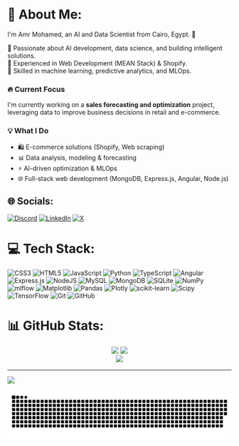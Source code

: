# 💫 About Me:
I'm Amr Mohamed, an AI and Data Scientist from Cairo, Egypt. 🚀  

🔹 Passionate about AI development, data science, and building intelligent solutions.  
🔹 Experienced in Web Development (MEAN Stack) & Shopify.  
🔹 Skilled in machine learning, predictive analytics, and MLOps.  

### 🔥 Current Focus  
I'm currently working on a **sales forecasting and optimization** project, leveraging data to improve business decisions in retail and e-commerce.  

### 💡 What I Do  
- 🛍️ E-commerce solutions (Shopify, Web scraping)  
- 📊 Data analysis, modeling & forecasting  
- ⚡ AI-driven optimization & MLOps  
- 🌐 Full-stack web development (MongoDB, Express.js, Angular, Node.js) <br>


## 🌐 Socials:
[![Discord](https://img.shields.io/badge/Discord-%237289DA.svg?logo=discord&logoColor=white)](https://discord.gg/c8xV33tYuw) [![LinkedIn](https://img.shields.io/badge/LinkedIn-%230077B5.svg?logo=linkedin&logoColor=white)](https://linkedin.com/in/amrrmuhamed/) [![X](https://img.shields.io/badge/X-black.svg?logo=X&logoColor=white)](https://x.com/amrmuhamedd_) 

# 💻 Tech Stack:
![CSS3](https://img.shields.io/badge/css3-%231572B6.svg?style=for-the-badge&logo=css3&logoColor=white) ![HTML5](https://img.shields.io/badge/html5-%23E34F26.svg?style=for-the-badge&logo=html5&logoColor=white) ![JavaScript](https://img.shields.io/badge/javascript-%23323330.svg?style=for-the-badge&logo=javascript&logoColor=%23F7DF1E) ![Python](https://img.shields.io/badge/python-3670A0?style=for-the-badge&logo=python&logoColor=ffdd54) ![TypeScript](https://img.shields.io/badge/typescript-%23007ACC.svg?style=for-the-badge&logo=typescript&logoColor=white) ![Angular](https://img.shields.io/badge/angular-%23DD0031.svg?style=for-the-badge&logo=angular&logoColor=white) ![Express.js](https://img.shields.io/badge/express.js-%23404d59.svg?style=for-the-badge&logo=express&logoColor=%2361DAFB) ![NodeJS](https://img.shields.io/badge/node.js-6DA55F?style=for-the-badge&logo=node.js&logoColor=white) ![MySQL](https://img.shields.io/badge/mysql-4479A1.svg?style=for-the-badge&logo=mysql&logoColor=white) ![MongoDB](https://img.shields.io/badge/MongoDB-%234ea94b.svg?style=for-the-badge&logo=mongodb&logoColor=white) ![SQLite](https://img.shields.io/badge/sqlite-%2307405e.svg?style=for-the-badge&logo=sqlite&logoColor=white) ![NumPy](https://img.shields.io/badge/numpy-%23013243.svg?style=for-the-badge&logo=numpy&logoColor=white) ![mlflow](https://img.shields.io/badge/mlflow-%23d9ead3.svg?style=for-the-badge&logo=numpy&logoColor=blue) ![Matplotlib](https://img.shields.io/badge/Matplotlib-%23ffffff.svg?style=for-the-badge&logo=Matplotlib&logoColor=black) ![Pandas](https://img.shields.io/badge/pandas-%23150458.svg?style=for-the-badge&logo=pandas&logoColor=white) ![Plotly](https://img.shields.io/badge/Plotly-%233F4F75.svg?style=for-the-badge&logo=plotly&logoColor=white) ![scikit-learn](https://img.shields.io/badge/scikit--learn-%23F7931E.svg?style=for-the-badge&logo=scikit-learn&logoColor=white) ![Scipy](https://img.shields.io/badge/SciPy-%230C55A5.svg?style=for-the-badge&logo=scipy&logoColor=%white) ![TensorFlow](https://img.shields.io/badge/TensorFlow-%23FF6F00.svg?style=for-the-badge&logo=TensorFlow&logoColor=white) ![Git](https://img.shields.io/badge/git-%23F05033.svg?style=for-the-badge&logo=git&logoColor=white) ![GitHub](https://img.shields.io/badge/github-%23121011.svg?style=for-the-badge&logo=github&logoColor=white)
# 📊 GitHub Stats:

<div align="center">
  <div align="center">
        <img src="https://github-readme-streak-stats.herokuapp.com/?user=vmrmuhvmedd&theme=radical&hide_border=false"/>
        <img src="https://github-readme-stats.vercel.app/api?username=vmrmuhvmedd&theme=radical&hide_border=false&include_all_commits=true&count_private=false"/> 
  </div>
  <div>
      <img src="https://github-readme-stats.vercel.app/api/top-langs/?username=vmrmuhvmedd&theme=radical&hide_border=false&include_all_commits=true&count_private=false&layout=compact"/>
  </div>
</div>




---
[![](https://visitcount.itsvg.in/api?id=vmrmuhvmedd&icon=0&color=0)](https://visitcount.itsvg.in)

<!-- Proudly created with GPRM ( https://gprm.itsvg.in ) -->















<div align="center">
  
![snake gif](https://github.com/vmrmuhvmedd/vmrmuhvmedd/blob/output/github-snake-dark.svg)

</div>
